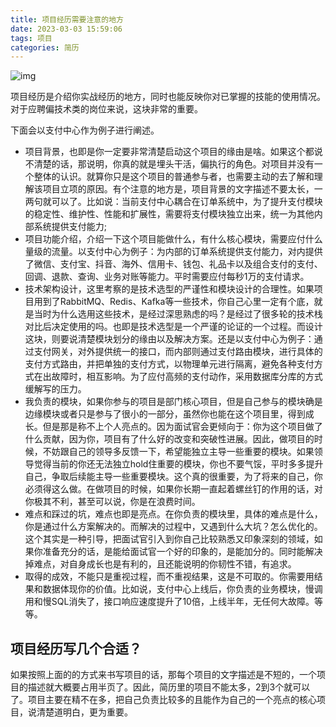 ```yaml
---
title: 项目经历需要注意的地方
date: 2023-03-03 15:59:06
tags: 项目
categories: 简历
---
```


![img](https://img0.baidu.com/it/u=2174305505,1421485888&fm=253&fmt=auto&app=138&f=PNG?w=500&h=500)

项目经历是介绍你实战经历的地方，同时也能反映你对已掌握的技能的使用情况。对于应聘偏技术类的岗位来说，这块非常的重要。

下面会以支付中心作为例子进行阐述。

- 项目背景，也即是你一定要非常清楚启动这个项目的缘由是啥。如果这个都说不清楚的话，那说明，你真的就是埋头干活，偏执行的角色。对项目并没有一个整体的认识。就算你只是这个项目的普通参与者，也需要主动的去了解和理解该项目立项的原因。有个注意的地方是，项目背景的文字描述不要太长，一两句就可以了。比如说：当前支付中心耦合在订单系统中，为了提升支付模块的稳定性、维护性、性能和扩展性，需要将支付模块独立出来，统一为其他内部系统提供支付能力;
- 项目功能介绍，介绍一下这个项目能做什么，有什么核心模块，需要应付什么量级的流量。以支付中心为例子：为内部的订单系统提供支付能力，对内提供了微信、支付宝、抖音、海外、信用卡、钱包、礼品卡以及组合支付的支付、回调、退款、查询、业务对账等能力。平时需要应付每秒1万的支付请求。
- 技术架构设计，这里考察的是技术选型的严谨性和模块设计的合理性。如果项目用到了RabbitMQ、Redis、Kafka等一些技术，你自己心里一定有个底，就是当时为什么选用这些技术，是经过深思熟虑的吗？是经过了很多轮的技术栈对比后决定使用的吗。也即是技术选型是一个严谨的论证的一个过程。而设计这块，则要说清楚模块划分的缘由以及解决方案。还是以支付中心为例子：通过支付网关，对外提供统一的接口，而内部则通过支付路由模块，进行具体的支付方式路由，并把单独的支付方式，以物理单元进行隔离，避免各种支付方式在出故障时，相互影响。为了应付高频的支付动作，采用数据库分库的方式缓解写的压力。
- 我负责的模块，如果你参与的项目是部门核心项目，但是自己参与的模块确是边缘模块或者只是参与了很小的一部分，虽然你也能在这个项目里，得到成长。但是那是称不上个人亮点的。因为面试官会更倾向于：你为这个项目做了什么贡献，因为你，项目有了什么好的改变和突破性进展。因此，做项目的时候，不妨跟自己的领导多反馈一下，希望能独立主导一些重要的模块。如果领导觉得当前的你还无法独立hold住重要的模块，你也不要气馁，平时多多提升自己，争取后续能主导一些重要模块。这个真的很重要，为了将来的自己，你必须得这么做。在做项目的时候，如果你长期一直起着螺丝钉的作用的话，对你极其不利，甚至可以说，你是在浪费时间。
- 难点和踩过的坑，难点也即是亮点。在你负责的模块里，具体的难点是什么，你是通过什么方案解决的。而解决的过程中，又遇到什么大坑？怎么优化的。这个其实是一种引导，把面试官引入到你自己比较熟悉又印象深刻的领域，如果你准备充分的话，是能给面试官一个好的印象的，是能加分的。同时能解决掉难点，对自身成长也是有利的，且还能说明的你韧性不错，有追求。
- 取得的成效，不能只是重视过程，而不重视结果，这是不可取的。你需要用结果和数据体现你的价值。比如说，支付中心上线后，你负责的业务模块，慢调用和慢SQL消失了，接口响应速度提升了10倍，上线半年，无任何大故障。等等。



## 项目经历写几个合适？

如果按照上面的的方式来书写项目的话，那每个项目的文字描述是不短的，一个项目的描述就大概要占用半页了。因此，简历里的项目不能太多，2到3个就可以了。项目主要在精不在多，把自己负责比较多的且能作为自己的一个亮点的核心项目，说清楚道明白，更为重要。
